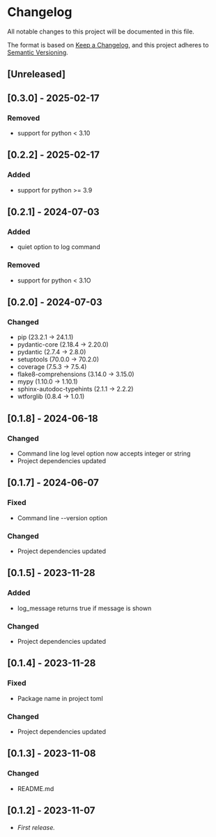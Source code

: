 <!-- markdownlint-configure-file { "MD024": false } -->
# Changelog

All notable changes to this project will be documented in this file.

The format is based on [Keep a Changelog](https://keepachangelog.com/en/1.1.0/),
and this project adheres to [Semantic Versioning](https://semver.org/spec/v2.0.0.html).

## [Unreleased]

## [0.3.0] - 2025-02-17

### Removed

- support for python < 3.10

## [0.2.2] - 2025-02-17

### Added

- support for python >= 3.9

## [0.2.1] - 2024-07-03

### Added

- quiet option to log command

### Removed

- support for python < 3.1O

## [0.2.0] - 2024-07-03

### Changed

- pip (23.2.1 -> 24.1.1)
- pydantic-core (2.18.4 -> 2.20.0)
- pydantic (2.7.4 -> 2.8.0)
- setuptools (70.0.0 -> 70.2.0)
- coverage (7.5.3 -> 7.5.4)
- flake8-comprehensions (3.14.0 -> 3.15.0)
- mypy (1.10.0 -> 1.10.1)
- sphinx-autodoc-typehints (2.1.1 -> 2.2.2)
- wtforglib (0.8.4 -> 1.0.1)

## [0.1.8] - 2024-06-18

### Changed

- Command line log level option now accepts integer or string
- Project dependencies updated

## [0.1.7] - 2024-06-07

### Fixed

- Command line --version option

### Changed

- Project dependencies updated

## [0.1.5] - 2023-11-28

### Added

- log_message returns true if message is shown

### Changed

- Project dependencies updated

## [0.1.4] - 2023-11-28

### Fixed

- Package name in project toml

### Changed

- Project dependencies updated

## [0.1.3] - 2023-11-08

### Changed

- README.md

## [0.1.2] - 2023-11-07

- _First release._
